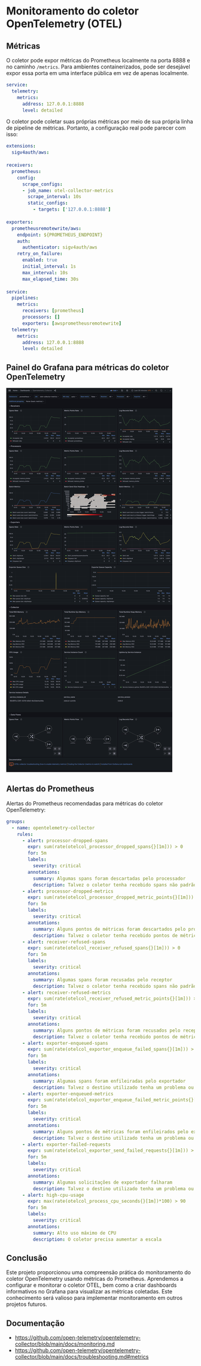 # Monitoramento do coletor OpenTelemetry (OTEL)

## Métricas

O coletor pode expor métricas do Prometheus localmente na porta 8888 e no caminho `/metrics`. Para ambientes containerizados, pode ser desejável expor essa porta em uma interface pública em vez de apenas localmente.

```yaml
service:
  telemetry:
    metrics:
      address: 127.0.0.1:8888
      level: detailed   
```

O coletor pode coletar suas próprias métricas por meio de sua própria linha de pipeline de métricas. Portanto, a configuração real pode parecer com isso:

```yaml
extensions:
  sigv4auth/aws:

receivers:
  prometheus:
    config:
      scrape_configs:
      - job_name: otel-collector-metrics
        scrape_interval: 10s
        static_configs:
          - targets: ['127.0.0.1:8888']

exporters:
  prometheusremotewrite/aws:
    endpoint: ${PROMETHEUS_ENDPOINT}
    auth:
      authenticator: sigv4auth/aws
    retry_on_failure:
      enabled: true
      initial_interval: 1s
      max_interval: 10s
      max_elapsed_time: 30s

service:
  pipelines:
    metrics:
      receivers: [prometheus]
      processors: []
      exporters: [awsprometheusremotewrite]
  telemetry:
    metrics:
      address: 127.0.0.1:8888
      level: detailed
```

## Painel do Grafana para métricas do coletor OpenTelemetry

[![Painel do coletor OpenTelemetry](dashboard/opentelemetry-collector-dashboard.png)](https://github.com/monitoringartist/opentelemetry-collector-monitoring/tree/main/dashboard)

## Alertas do Prometheus

Alertas do Prometheus recomendadas para métricas do coletor OpenTelemetry:

```yaml
groups:
  - name: opentelemetry-collector
    rules:
      - alert: processor-dropped-spans
        expr: sum(rate(otelcol_processor_dropped_spans{}[1m])) > 0
        for: 5m
        labels:
          severity: critical
        annotations:
          summary: Algumas spans foram descartadas pelo processador
          description: Talvez o coletor tenha recebido spans não padrão ou tenha atingido alguns limites
      - alert: processor-dropped-metrics
        expr: sum(rate(otelcol_processor_dropped_metric_points{}[1m])) > 0
        for: 5m
        labels:
          severity: critical
        annotations:
          summary: Alguns pontos de métricas foram descartados pelo processador
          description: Talvez o coletor tenha recebido pontos de métricas não padrão ou tenha atingido alguns limites
      - alert: receiver-refused-spans
        expr: sum(rate(otelcol_receiver_refused_spans{}[1m])) > 0
        for: 5m
        labels:
          severity: critical
        annotations:
          summary: Algumas spans foram recusadas pelo receptor
          description: Talvez o coletor tenha recebido spans não padrão ou tenha atingido alguns limites
      - alert: receiver-refused-metrics
        expr: sum(rate(otelcol_receiver_refused_metric_points{}[1m])) > 0
        for: 5m
        labels:
          severity: critical
        annotations:
          summary: Alguns pontos de métricas foram recusados pelo receptor
          description: Talvez o coletor tenha recebido pontos de métricas não padrão ou tenha atingido alguns limites
      - alert: exporter-enqueued-spans
        expr: sum(rate(otelcol_exporter_enqueue_failed_spans{}[1m])) > 0
        for: 5m
        labels:
          severity: critical
        annotations:
          summary: Algumas spans foram enfileiradas pelo exportador
          description: Talvez o destino utilizado tenha um problema ou o payload utilizado não esteja correto
      - alert: exporter-enqueued-metrics
        expr: sum(rate(otelcol_exporter_enqueue_failed_metric_points{}[1m])) > 0
        for: 5m
        labels:
          severity: critical
        annotations:
          summary: Alguns pontos de métricas foram enfileirados pelo exportador
          description: Talvez o destino utilizado tenha um problema ou o payload utilizado não esteja correto
      - alert: exporter-failed-requests
        expr: sum(rate(otelcol_exporter_send_failed_requests{}[1m])) > 0
        for: 5m
        labels:
          severity: critical
        annotations:
          summary: Algumas solicitações de exportador falharam
          description: Talvez o destino utilizado tenha um problema ou o payload utilizado não esteja correto
      - alert: high-cpu-usage
        expr: max(rate(otelcol_process_cpu_seconds{}[1m])*100) > 90
        for: 5m
        labels:
          severity: critical
        annotations:
          summary: Alto uso máximo de CPU
          description: O coletor precisa aumentar a escala
```


## Conclusão
Este projeto proporcionou uma compreensão prática do monitoramento do coletor OpenTelemetry usando métricas do Prometheus. Aprendemos a configurar e monitorar o coletor OTEL, bem como a criar dashboards informativos no Grafana para visualizar as métricas coletadas. Este conhecimento será valioso para implementar monitoramento em outros projetos futuros.

## Documentação

- https://github.com/open-telemetry/opentelemetry-collector/blob/main/docs/monitoring.md
- https://github.com/open-telemetry/opentelemetry-collector/blob/main/docs/troubleshooting.md#metrics
